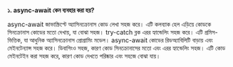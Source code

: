 **১. async-await কেন ব্যবহার করা হয়?**

async-await জাভাস্ক্রিপ্টে অ্যাসিনক্রোনাস কোড লেখা সহজ করে। এটি কলব্যাক হেল এড়িয়ে কোডকে সিনক্রোনাস কোডের মতো দেখায়, যা বোঝা সহজ। try-catch ব্লক এরর হ্যান্ডেলিং সহজ করে। এটি প্রমিস-ভিত্তিক, যা আধুনিক অ্যাসিনক্রোনাস প্রোগ্রামিং মডেল। async-await কোডের রিডঅ্যাবিলিটি বাড়ায় এবং মেইনটেন্যান্স সহজ করে। ডিবাগিংও সহজ, কারণ কোড সিনক্রোনাসের মতো এবং এরর হ্যান্ডেলিং সহজ। এটি কোড মেইনটেইন করা সহজ করে, কারণ কোড দেখতে পরিষ্কার এবং সহজে বোঝা যায়।